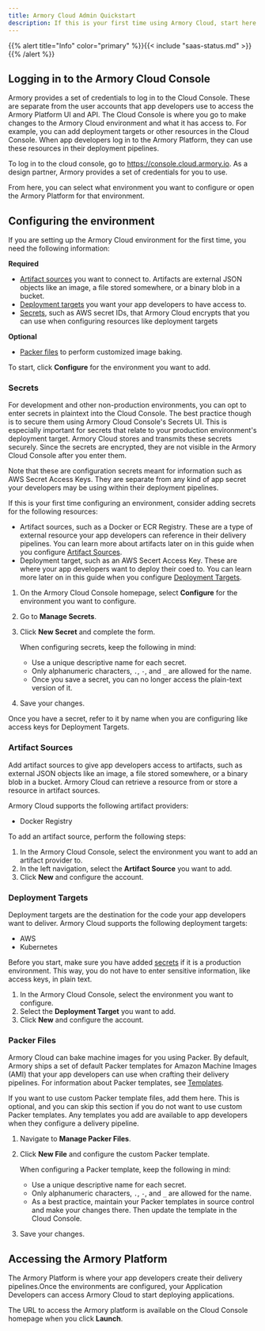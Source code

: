 ```yaml
---
title: Armory Cloud Admin Quickstart 
description: If this is your first time using Armory Cloud, start here. It walks you through using the Armory Cloud Console, from first log in to granting your app developers access to Armory Cloud.
---
```


{{% alert title="Info" color="primary" %}}{{< include "saas-status.md" >}}{{% /alert %}}

## Logging in to the Armory Cloud Console 

Armory provides a set of credentials to log in to the Cloud Console. These are separate from the user accounts that app developers use to access the Armory Platform UI and API. The Cloud Console is where you go to make changes to the Armory Cloud environment and what it has access to. For example, you can add deployment targets or other resources in the Cloud Console. When app developers log in to the Armory Platform, they can use these resources in their deployment pipelines.

To log in to the cloud console, go to https://console.cloud.armory.io. As a design partner, Armory provides a set of credentials for you to use.

From here, you can select what environment you want to configure or open the Armory Platform for that environment.

## Configuring the environment

If you are setting up the Armory Cloud environment for the first time, you need the following information:

**Required**

* [Artifact sources](#artifact-sources) you want to connect to. Artifacts are external JSON objects like an image, a file stored somewhere, or a binary blob in a bucket.
* [Deployment targets](#deployment-targets) you want your app developers to have access to.
* [Secrets](#secrets), such as AWS secret IDs, that Armory Cloud encrypts that you can use when configuring resources like deployment targets
  
**Optional**

* [Packer files](#packer-files) to perform customized image baking.

To start, click **Configure** for the environment you want to add.

### Secrets

For development and other non-production environments, you can opt to enter secrets in plaintext into the Cloud Console. The best practice though is to secure them using Armory Cloud Console's Secrets UI. This is especially important for secrets that relate to your production environment's deployment target. Armory Cloud stores and transmits these secrets securely. Since the secrets are encrypted, they are not visible in the Armory Cloud Console after you enter them.

Note that these are configuration secrets meant for information such as AWS Secret Access Keys. They are separate from any kind of app secret your developers may be using within their deployment pipelines.

If this is your first time configuring an environment, consider adding secrets for the following resources:

- Artifact sources, such as a Docker or ECR Registry. These are a type of external resource your app developers can reference in their delivery pipelines. You can learn more about artifacts later on in this guide when you configure [Artifact Sources](#artifact-sources).
- Deployment target, such as an AWS Secert Access Key. These are where your app developers want to deploy their coed to. You can learn more later on in this guide when you configure [Deployment Targets](#deployment-targets).

1. On the Armory Cloud Console homepage, select **Configure** for the environment you want to configure.
2. Go to **Manage Secrets**.
3. Click **New Secret** and complete the form.
   
   When configuring secrets, keep the following in mind:
   
   - Use a unique descriptive name for each secret.
   - Only alphanumeric characters, `.`, `-`, and `_` are allowed for the name.
   - Once you save a secret, you can no longer access the plain-text version of it.
  
4. Save your changes.

Once you have a secret, refer to it by name when you are configuring like access keys for Deployment Targets.

### Artifact Sources

Add artifact sources to give app developers access to artifacts, such as external JSON objects like an image, a file stored somewhere, or a binary blob in a bucket. Armory Cloud can retrieve a resource from or store a resource in artifact sources.

Armory Cloud supports the following artifact providers:

- Docker Registry

To add an artifact source, perform the following steps:

1. In the Armory Cloud Console, select the environment you want to add an artifact provider to.
2. In the left navigation, select the **Artifact Source** you want to add.
3. Click **New** and configure the account.

### Deployment Targets

Deployment targets are the destination for the code your app developers want to deliver. Armory Cloud supports the following deployment targets:

- AWS
- Kubernetes

Before you start, make sure you have added [secrets](#secrets) if it is a production environment. This way, you do not have to enter sensitive information, like access keys, in plain text.

1. In the Armory Cloud Console, select the environment you want to configure.
2. Select the **Deployment Target** you want to add.
3. Click **New** and configure the account.

### Packer Files

Armory Cloud can bake machine images for you using Packer. By default, Armory ships a set of default Packer templates for Amazon Machine Images (AMI) that your app developers can use when crafting their delivery pipelines. For information about Packer templates, see [Templates](https://www.packer.io/docs/templates).

If you want to use custom Packer template files, add them here. This is optional, and you can skip this section if you do not want to use custom Packer templates. Any templates you add are available to app developers when they configure a delivery pipeline.

1. Navigate to **Manage Packer Files**.
2. Click **New File** and configure the custom Packer template.
   
   When configuring a Packer template, keep the following in mind:
   
   - Use a unique descriptive name for each secret.
   - Only alphanumeric characters, `.`, `-`, and `_` are allowed for the name.
   - As a best practice, maintain your Packer templates in source control and make your changes there. Then update the template in the Cloud Console.

3. Save your changes.


<!--### Pipeline Triggers

These are optional but provide a way for your developers to automatically trigger their deployment pipelines. -->

## Accessing the Armory Platform

The Armory Platform is where your app developers create their delivery pipelines.Once the environments are configured, your Application Developers can access Armory Cloud to start deploying applications.

The URL to access the Armory platform is available on the Cloud Console homepage when you click **Launch**.
